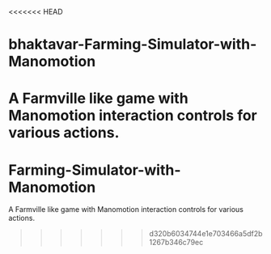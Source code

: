 <<<<<<< HEAD
# bhaktavar-Farming-Simulator-with-Manomotion
A Farmville like game with Manomotion interaction controls for various actions.
=======
# Farming-Simulator-with-Manomotion
A Farmville like game with Manomotion interaction controls for various actions. 
>>>>>>> d320b6034744e1e703466a5df2b1267b346c79ec
